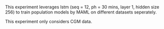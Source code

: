This experiment leverages lstm (seq = 12, ph = 30 mins, layer 1, hidden size 256) to train population models by MAML on different datasets seperately.

This experiment only considers CGM data.
